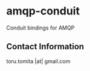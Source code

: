 # amqp-conduit
Conduit bindings for AMQP

Contact Information
-------------------
toru.tomita |at| gmail.com
